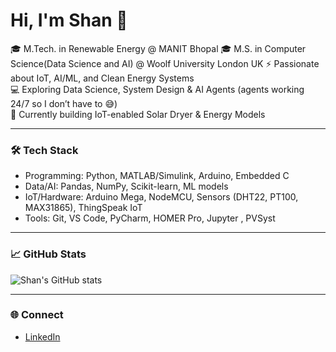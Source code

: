 # Hi, I'm Shan 👋

 🎓 M.Tech. in Renewable Energy @ MANIT Bhopal  🎓 M.S. in Computer Science(Data Science and AI) @ Woolf University London UK
  ⚡ Passionate about IoT, AI/ML, and Clean Energy Systems  
 💻 Exploring Data Science, System Design & AI Agents (agents working 24/7 so I don’t have to 😅)  
 🌱 Currently building IoT-enabled Solar Dryer & Energy Models  

---

### 🛠 Tech Stack
- Programming: Python, MATLAB/Simulink, Arduino, Embedded C 
- Data/AI: Pandas, NumPy, Scikit-learn, ML models  
- IoT/Hardware: Arduino Mega, NodeMCU, Sensors (DHT22, PT100, MAX31865), ThingSpeak IoT 
- Tools: Git, VS Code, PyCharm, HOMER Pro, Jupyter , PVSyst 

---

### 📈 GitHub Stats
![Shan's GitHub stats](https://github-readme-stats.vercel.app/api?username=Shan1729&show_icons=true&theme=tokyonight)

---

### 🌐 Connect
- [LinkedIn](https://www.linkedin.com/in/YOUR-LINKEDIN/)  

<!--
**Shan1729/Shan1729** is a ✨ _special_ ✨ repository because its `README.md` (this file) appears on your GitHub profile.

Here are some ideas to get you started:

- 🔭 I’m currently working on ...
- 🌱 I’m currently learning ...
- 👯 I’m looking to collaborate on ...
- 🤔 I’m looking for help with ...
- 💬 Ask me about ...
- 📫 How to reach me: ...
- 😄 Pronouns: ...
- ⚡ Fun fact: ...
-->
